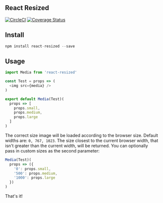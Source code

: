 ## React Resized
[![CircleCI](https://circleci.com/gh/navjobs/resized.svg?style=svg)](https://circleci.com/gh/navjobs/resized)
[![Coverage Status](https://coveralls.io/repos/github/navjobs/resized/badge.svg?branch=master&t=VOxE00)](https://coveralls.io/github/navjobs/resized?branch=master)

## Install

```js
npm install react-resized --save
```

## Usage

```js
import Media from 'react-resized'

const Test = props => (
  <img src={media} />
)

export default Media(Test)(
  props => [
    props.small,
    props.medium,
    props.large
  ]
)
```

The correct size image will be loaded according to the browser size. Default widths are: `0, 767, 1023`. The size closest to the current browser width, that isn't greater than the current width, will be returned. You can optionally pass in custom sizes as the second parameter:

```js
Media(Test)(
  props => ({
    '0': props.small,
    '500': props.medium,
    '1000': props.large
  })
)
```

That's it! 
